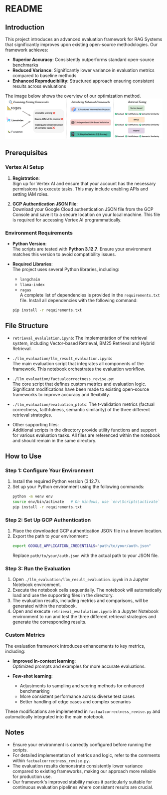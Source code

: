 
# README

## Introduction
This project introduces an advanced evaluation framework for RAG Systems that significantly improves upon existing open-source methodologies. Our framework achieves:

- **Superior Accuracy**: Consistently outperforms standard open-source benchmarks
- **Reduced Variance**: Significantly lower variance in evaluation metrics compared to baseline methods
- **Enhanced Reproducibility**: Structured approach ensuring consistent results across evaluations

The image below shows the overview of our optimization method.
![](./images/flow.jpg)

## Prerequisites

### Vertex AI Setup
1. **Registration**:  
   Sign up for Vertex AI and ensure that your account has the necessary permissions to execute tasks. This may include enabling APIs and setting IAM roles.

2. **GCP Authentication JSON File**:  
   Download your Google Cloud authentication JSON file from the GCP Console and save it to a secure location on your local machine. This file is required for accessing Vertex AI programmatically.

### Environment Requirements
- **Python Version**:  
   The scripts are tested with **Python 3.12.7**. Ensure your environment matches this version to avoid compatibility issues.

- **Required Libraries**:  
   The project uses several Python libraries, including:
   - `langchain`
   - `llama-index`
   - `ragas`  
   A complete list of dependencies is provided in the `requirements.txt` file. Install all dependencies with the following command:

   ```bash
   pip install -r requirements.txt
   ```

## File Structure

- `retrieval_evalulation.ipynb`:
  The implementation of the retrieval system, including Vector-based Retrieval, BM25 Retrieval and Hybrid Retrieval.

- `./llm_evaluation/llm_result_evaluation.ipynb`:  
   The main evaluation script that integrates all components of the framework. This notebook orchestrates the evaluation workflow.

- `./llm_evaluation/factualcorrectness_revise.py`:  
   The core script that defines custom metrics and evaluation logic. Significant modifications have been made to existing open-source frameworks to improve accuracy and flexibility.

- `./llm_evaluation/evaluation_plots`:
   The t-validation metrics (factual correctness, faithfulness, semantic similarity) of the three different retrieval strategies.

- Other supporting files:  
   Additional scripts in the directory provide utility functions and support for various evaluation tasks. All files are referenced within the notebook and should remain in the same directory.

## How to Use

### Step 1: Configure Your Environment
1. Install the required Python version (3.12.7).
2. Set up your Python environment using the following commands:
   ```bash
   python -m venv env
   source env/bin/activate   # On Windows, use `env\Scripts\activate`
   pip install -r requirements.txt
   ```

### Step 2: Set Up GCP Authentication
1. Place the downloaded GCP authentication JSON file in a known location.
2. Export the path to your environment:
   ```bash
   export GOOGLE_APPLICATION_CREDENTIALS="path/to/your/auth.json"
   ```
   Replace `path/to/your/auth.json` with the actual path to your JSON file.

### Step 3: Run the Evaluation
1. Open `./llm_evaluation/llm_result_evaluation.ipynb` in a Jupyter Notebook environment.
2. Execute the notebook cells sequentially. The notebook will automatically load and use the supporting files in the directory.
3. The evaluation results, including metrics and comparisons, will be generated within the notebook.
4. Open and execute `retrieval_evalulation.ipynb` in a Jupyter Notebook environment to run and test the three different retrieval strategies and generate the corresponding results.

### Custom Metrics
The evaluation framework introduces enhancements to key metrics, including:
- **Improved In-context learning**:  
   Optimized prompts and examples for more accurate evaluations.

- **Few-shot learning**:  
   - Adjustments to sampling and scoring methods for enhanced benchmarking
   - More consistent performance across diverse test cases
   - Better handling of edge cases and complex scenarios

These modifications are implemented in `factualcorrectness_revise.py` and automatically integrated into the main notebook.

## Notes
- Ensure your environment is correctly configured before running the scripts.
- For detailed implementation of metrics and logic, refer to the comments within `factualcorrectness_revise.py`.
- The evaluation results demonstrate consistently lower variance compared to existing frameworks, making our approach more reliable for production use.
- Our framework's improved stability makes it particularly suitable for continuous evaluation pipelines where consistent results are crucial.
